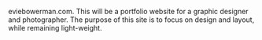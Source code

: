 <p> eviebowerman.com. This will be a portfolio website for a graphic designer and photographer. The purpose of this site is to focus on design and layout, while remaining light-weight. </p>
